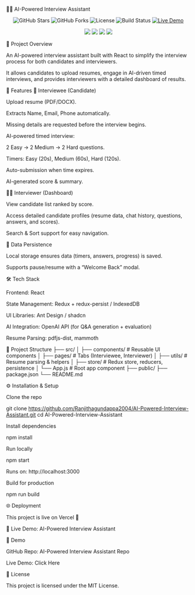 🧑‍💻 AI-Powered Interview Assistant
<p align="center"> <img src="https://img.shields.io/github/stars/Ranjithagundappa2004/AI-Powered-Interview-Assistant?style=social" alt="GitHub Stars" /> <img src="https://img.shields.io/github/forks/Ranjithagundappa2004/AI-Powered-Interview-Assistant?style=social" alt="GitHub Forks" /> <img src="https://img.shields.io/github/license/Ranjithagundappa2004/AI-Powered-Interview-Assistant" alt="License" /> <img src="https://img.shields.io/badge/Build-Passing-brightgreen" alt="Build Status" /> <a href="https://ai-powered-interview-assistant-ldc7.vercel.app/"> <img src="https://img.shields.io/badge/Live%20Demo-Vercel-blue?logo=vercel" alt="Live Demo" /> </a> </p> <p align="center"> <img src="https://img.shields.io/badge/React-18-blue?logo=react" /> <img src="https://img.shields.io/badge/Redux-State%20Management-purple?logo=redux" /> <img src="https://img.shields.io/badge/OpenAI-API-orange?logo=openai" /> <img src="https://img.shields.io/badge/UI-Ant%20Design%20%7C%20Shadcn-lightgrey" /> </p>
📌 Project Overview

An AI-powered interview assistant built with React to simplify the interview process for both candidates and interviewers.

It allows candidates to upload resumes, engage in AI-driven timed interviews, and provides interviewers with a detailed dashboard of results.

🚀 Features
👤 Interviewee (Candidate)

Upload resume (PDF/DOCX).

Extracts Name, Email, Phone automatically.

Missing details are requested before the interview begins.

AI-powered timed interview:

2 Easy → 2 Medium → 2 Hard questions.

Timers: Easy (20s), Medium (60s), Hard (120s).

Auto-submission when time expires.

AI-generated score & summary.

👨‍💼 Interviewer (Dashboard)

View candidate list ranked by score.

Access detailed candidate profiles (resume data, chat history, questions, answers, and scores).

Search & Sort support for easy navigation.

💾 Data Persistence

Local storage ensures data (timers, answers, progress) is saved.

Supports pause/resume with a “Welcome Back” modal.

🛠️ Tech Stack

Frontend: React

State Management: Redux + redux-persist / IndexedDB

UI Libraries: Ant Design / shadcn

AI Integration: OpenAI API (for Q&A generation + evaluation)

Resume Parsing: pdfjs-dist, mammoth

📂 Project Structure
├── src/
│   ├── components/       # Reusable UI components
│   ├── pages/            # Tabs (Interviewee, Interviewer)
│   ├── utils/            # Resume parsing & helpers
│   ├── store/            # Redux store, reducers, persistence
│   └── App.js            # Root app component
├── public/
├── package.json
└── README.md

⚙️ Installation & Setup

Clone the repo

git clone https://github.com/Ranjithagundappa2004/AI-Powered-Interview-Assistant.git
cd AI-Powered-Interview-Assistant


Install dependencies

npm install


Run locally

npm start


Runs on: http://localhost:3000

Build for production

npm run build

🌐 Deployment

This project is live on Vercel 🚀

🔗 Live Demo: AI-Powered Interview Assistant

🎥 Demo

GitHub Repo: AI-Powered Interview Assistant Repo

Live Demo: Click Here



📄 License

This project is licensed under the MIT License.